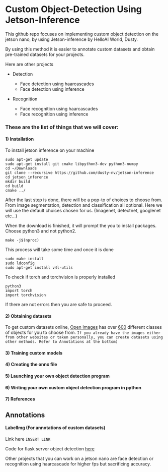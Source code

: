 # Custom Object-Detection Using Jetson-Inference
This github repo focuses on implementing custom object detection on the jetson nano, by using Jetson-inference by HelloAI World, Dusty.

By using this method it is easier to annotate custom datasets and obtain pre-trained datasets for your projects.

Here are other projects

* Detection
  * Face detection using haarcascades
  * Face detection using inference

* Recognition
  * Face recognition using haarcascades
  * Face recognition using inference

        
### These are the list of things that we will cover:
#### 1) Installation
To install jetson inference on your machine 

    sudo apt-get update
    sudo apt-get install git cmake libpython3-dev python3-numpy
    cd ~/Downloads
    git clone --recursive https://github.com/dusty-nv/jetson-inference
    cd jetson inference
    mkdir build
    cd build 
    cmake ../
After the last step is done, there will be a pop-to of choices to choose from. From image segmentation, detection and classification all optional.
Here we will use the default choices chosen for us. (Imagenet, detectnet, googlenet etc...)

When the download is finished, it will prompt the you to install packages. Choose python3 and not python2.
    
    make -j$(nproc)
This process will take some time and once it is done
    
    sudo make install
    sudo ldconfig
    sudo apt-get install v4l-utils
To check if torch and torchvision is properly installed

    python3
    import torch
    import torchvision
If there are not errors then you are safe to proceed.

#### 2) Obtaining datasets
To get custom datasets online, [Open Images](https://storage.googleapis.com/openimages/web/visualizer/index.html?set=train&type=detection&c=%2Fm%2F0fp6w) has over [600](https://github.com/changherng/customobjectdetectionsamples/blob/main/openImages_classesLists.txt) 
different classes of objects for you to choose from.
`If you already have the images either from other websites or taken personally, you can create datasets using other methods. Refer to Annotations at the bottom)`
#### 3) Training custom models
#### 4) Creating the onnx file
#### 5) Launching your own object detection program
#### 6) Writing your own custom object detection program in python
#### 7) References




## Annotations
#### LabelImg (For annotations of custom datasets)

Link here `INSERT LINK`











Code for flask server object detection [here](https://github.com/changherng/customobjectdetectionsamples/blob/main/objectDetectorFlaskServer.py)



Other projects that you can work on a jetson nano are face detection or recognition using haarcascade for higher fps but sacrificing accuracy.
